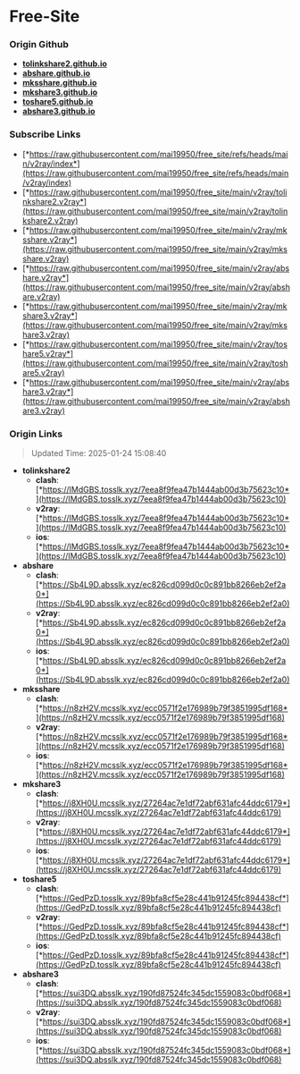 # Free-Site

### Origin Github

- [**tolinkshare2.github.io**](https://github.com/tolinkshare2/tolinkshare2.github.io)
- [**abshare.github.io**](https://github.com/abshare/abshare.github.io)
- [**mksshare.github.io**](https://github.com/mksshare/mksshare.github.io)
- [**mkshare3.github.io**](https://github.com/mkshare3/mkshare3.github.io)
- [**toshare5.github.io**](https://github.com/toshare5/toshare5.github.io)
- [**abshare3.github.io**](https://github.com/abshare3/abshare3.github.io)

### Subscribe Links

- [*https://raw.githubusercontent.com/mai19950/free_site/refs/heads/main/v2ray/index*](https://raw.githubusercontent.com/mai19950/free_site/refs/heads/main/v2ray/index)
- [*https://raw.githubusercontent.com/mai19950/free_site/main/v2ray/tolinkshare2.v2ray*](https://raw.githubusercontent.com/mai19950/free_site/main/v2ray/tolinkshare2.v2ray)
- [*https://raw.githubusercontent.com/mai19950/free_site/main/v2ray/mksshare.v2ray*](https://raw.githubusercontent.com/mai19950/free_site/main/v2ray/mksshare.v2ray)
- [*https://raw.githubusercontent.com/mai19950/free_site/main/v2ray/abshare.v2ray*](https://raw.githubusercontent.com/mai19950/free_site/main/v2ray/abshare.v2ray)
- [*https://raw.githubusercontent.com/mai19950/free_site/main/v2ray/mkshare3.v2ray*](https://raw.githubusercontent.com/mai19950/free_site/main/v2ray/mkshare3.v2ray)
- [*https://raw.githubusercontent.com/mai19950/free_site/main/v2ray/toshare5.v2ray*](https://raw.githubusercontent.com/mai19950/free_site/main/v2ray/toshare5.v2ray)
- [*https://raw.githubusercontent.com/mai19950/free_site/main/v2ray/abshare3.v2ray*](https://raw.githubusercontent.com/mai19950/free_site/main/v2ray/abshare3.v2ray)

### Origin Links

> Updated Time: 2025-01-24 15:08:40

- **tolinkshare2**
  - **clash**: [*https://IMdGBS.tosslk.xyz/7eea8f9fea47b1444ab00d3b75623c10*](https://IMdGBS.tosslk.xyz/7eea8f9fea47b1444ab00d3b75623c10)
  - **v2ray**: [*https://IMdGBS.tosslk.xyz/7eea8f9fea47b1444ab00d3b75623c10*](https://IMdGBS.tosslk.xyz/7eea8f9fea47b1444ab00d3b75623c10)
  - **ios**: [*https://IMdGBS.tosslk.xyz/7eea8f9fea47b1444ab00d3b75623c10*](https://IMdGBS.tosslk.xyz/7eea8f9fea47b1444ab00d3b75623c10)
- **abshare**
  - **clash**: [*https://Sb4L9D.absslk.xyz/ec826cd099d0c0c891bb8266eb2ef2a0*](https://Sb4L9D.absslk.xyz/ec826cd099d0c0c891bb8266eb2ef2a0)
  - **v2ray**: [*https://Sb4L9D.absslk.xyz/ec826cd099d0c0c891bb8266eb2ef2a0*](https://Sb4L9D.absslk.xyz/ec826cd099d0c0c891bb8266eb2ef2a0)
  - **ios**: [*https://Sb4L9D.absslk.xyz/ec826cd099d0c0c891bb8266eb2ef2a0*](https://Sb4L9D.absslk.xyz/ec826cd099d0c0c891bb8266eb2ef2a0)
- **mksshare**
  - **clash**: [*https://n8zH2V.mcsslk.xyz/ecc0571f2e176989b79f3851995df168*](https://n8zH2V.mcsslk.xyz/ecc0571f2e176989b79f3851995df168)
  - **v2ray**: [*https://n8zH2V.mcsslk.xyz/ecc0571f2e176989b79f3851995df168*](https://n8zH2V.mcsslk.xyz/ecc0571f2e176989b79f3851995df168)
  - **ios**: [*https://n8zH2V.mcsslk.xyz/ecc0571f2e176989b79f3851995df168*](https://n8zH2V.mcsslk.xyz/ecc0571f2e176989b79f3851995df168)
- **mkshare3**
  - **clash**: [*https://j8XH0U.mcsslk.xyz/27264ac7e1df72abf631afc44ddc6179*](https://j8XH0U.mcsslk.xyz/27264ac7e1df72abf631afc44ddc6179)
  - **v2ray**: [*https://j8XH0U.mcsslk.xyz/27264ac7e1df72abf631afc44ddc6179*](https://j8XH0U.mcsslk.xyz/27264ac7e1df72abf631afc44ddc6179)
  - **ios**: [*https://j8XH0U.mcsslk.xyz/27264ac7e1df72abf631afc44ddc6179*](https://j8XH0U.mcsslk.xyz/27264ac7e1df72abf631afc44ddc6179)
- **toshare5**
  - **clash**: [*https://GedPzD.tosslk.xyz/89bfa8cf5e28c441b91245fc894438cf*](https://GedPzD.tosslk.xyz/89bfa8cf5e28c441b91245fc894438cf)
  - **v2ray**: [*https://GedPzD.tosslk.xyz/89bfa8cf5e28c441b91245fc894438cf*](https://GedPzD.tosslk.xyz/89bfa8cf5e28c441b91245fc894438cf)
  - **ios**: [*https://GedPzD.tosslk.xyz/89bfa8cf5e28c441b91245fc894438cf*](https://GedPzD.tosslk.xyz/89bfa8cf5e28c441b91245fc894438cf)
- **abshare3**
  - **clash**: [*https://sui3DQ.absslk.xyz/190fd87524fc345dc1559083c0bdf068*](https://sui3DQ.absslk.xyz/190fd87524fc345dc1559083c0bdf068)
  - **v2ray**: [*https://sui3DQ.absslk.xyz/190fd87524fc345dc1559083c0bdf068*](https://sui3DQ.absslk.xyz/190fd87524fc345dc1559083c0bdf068)
  - **ios**: [*https://sui3DQ.absslk.xyz/190fd87524fc345dc1559083c0bdf068*](https://sui3DQ.absslk.xyz/190fd87524fc345dc1559083c0bdf068)
